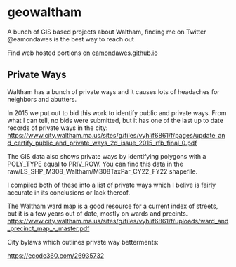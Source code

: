 # geowaltham
A bunch of GIS based projects about Waltham, finding me on Twitter @eamondawes is the best way to reach out

Find web hosted portions on [eamondawes.github.io](eamondawes.github.io/index.html)

## Private Ways
Waltham has a bunch of private ways and it causes lots of headaches for neighbors and abutters. 

In 2015 we put out to bid this work to identify public and private ways. From what I can tell, no bids were submitted, but it has one of the last up to date records of private ways in the city:
https://www.city.waltham.ma.us/sites/g/files/vyhlif6861/f/pages/update_and_certify_public_and_private_ways_2d_issue_2015_rfb_final_0.pdf

The GIS data also shows private ways by identifying polygons with a POLY_TYPE equal to PRIV_ROW. You can find this data in the raw/LS_SHP_M308_Waltham/M308TaxPar_CY22_FY22 shapefile.

I compiled both of these into a list of private ways which I belive is fairly accurate in its conclusions or lack thereof.

The Waltham ward map is a good resource for a current index of streets, but it is a few years out of date, mostly on wards and precints.
https://www.city.waltham.ma.us/sites/g/files/vyhlif6861/f/uploads/ward_and_precinct_map_-_master.pdf

City bylaws which outlines private way betterments:

https://ecode360.com/26935732
